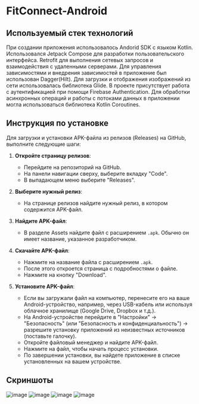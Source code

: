 # FitConnect-Android
## Используемый стек технологий ##
При создании приложения использовалось Andorid SDK c языком Kotlin. Использовался Jetpack Compose для разработки пользовательского интерфейса. Retrofit для выполнения сетевых запросов и взаимодействия с удаленными серверами. Для управления зависимостями и внедрения зависимостей в приложение был использован Dagger(Hilt).  Для загрузки и отображения изображений из сети использовалась библиотека Glide. В проекте присутствует работа с аутентификацией при помощи Firebase Authentication. Для обработки асинхронных операций и работы с потоками данных в приложении могла использоваться библиотека Kotlin Coroutines.

## Инструкция по установке ## 

Для загрузки и установки APK-файла из релизов (Releases) на GitHub, выполните следующие шаги:

1. **Откройте страницу релизов**:
   - Перейдите на репозиторий на GitHub.
   - На панели навигации сверху, выберите вкладку "Code".
   - В выпадающем меню выберите "Releases".

2. **Выберите нужный релиз**:
   - На странице релизов найдите нужный релиз, в котором содержится APK-файл.

3. **Найдите APK-файл**:
   - В разделе Assets найдите файл с расширением `.apk`. Обычно он имеет название, указанное разработчиком.

4. **Скачайте APK-файл**:
   - Нажмите на название файла с расширением `.apk`.
   - После этого откроется страница с подробностями о файле.
   - Нажмите на кнопку "Download".

5. **Установите APK-файл**:
   - Если вы загружали файл на компьютер, перенесите его на ваше Android-устройство, например, через USB-кабель или используя облачное хранилище (Google Drive, Dropbox и т.д.).
   - На Android-устройстве перейдите в "Настройки" -> "Безопасность" (или "Безопасность и конфиденциальность") -> разрешите установку приложений из неизвестных источников (поставьте галочку).
   - Откройте файловый менеджер и найдите APK-файл.
   - Нажмите на файл, чтобы начать процесс установки.
   - По завершении установки, вы найдете приложение в списке установленных на вашем устройстве.

## Скриншоты ##
![image](https://github.com/Dallas-Club-of-Hackathoners/FitConnect-Android/assets/90094274/1c1d4ed1-3510-4e43-926f-6641c7a42a55)
![image](https://github.com/Dallas-Club-of-Hackathoners/FitConnect-Android/assets/90094274/498a847c-09b4-429a-9394-9b156ba1f6f2)
![image](https://github.com/Dallas-Club-of-Hackathoners/FitConnect-Android/assets/90094274/5e9414cb-8b6d-412b-8049-6444fa4bcb72)
![image](https://github.com/Dallas-Club-of-Hackathoners/FitConnect-Android/assets/90094274/252171c4-39cd-4a14-86ed-f1c2f0537807)


